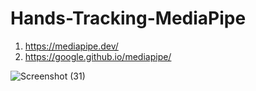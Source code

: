 # Hands-Tracking-MediaPipe

1. https://mediapipe.dev/
2. https://google.github.io/mediapipe/

![Screenshot (31)](https://user-images.githubusercontent.com/31372586/126819549-a9f30fdc-7da5-41bd-ba27-87bce1396e19.png)
